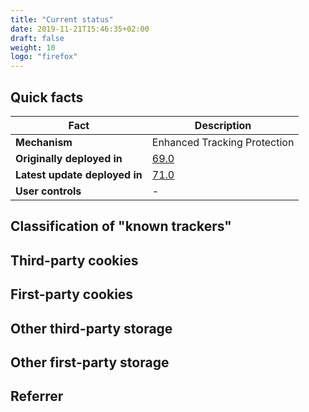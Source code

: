 ```yaml
---
title: "Current status"
date: 2019-11-21T15:46:35+02:00
draft: false
weight: 10
logo: "firefox"
---
```

## Quick facts

| Fact                          | Description                                                  |
| ----------------------------- | ------------------------------------------------------------ |
| **Mechanism**                 | Enhanced Tracking Protection                                          |
| **Originally deployed in**    | [69.0](https://www.mozilla.org/en-US/firefox/69.0/releasenotes/)                                                     |
| **Latest update deployed in** | [71.0](https://www.mozilla.org/en-US/firefox/71.0/releasenotes/)                         |
| **User controls**             | - |

## Classification of "known trackers"

## Third-party cookies

## First-party cookies

## Other third-party storage

## Other first-party storage

## Referrer